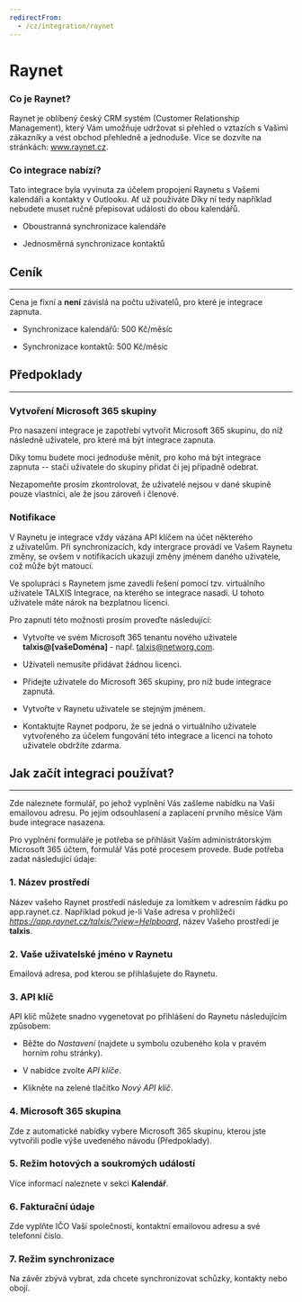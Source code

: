 ```yaml
---
redirectFrom:
  - /cz/integration/raynet
---
```


# Raynet

### Co je Raynet?

Raynet je oblíbený český CRM systém (Customer Relationship Management), který Vám umožňuje udržovat si přehled o vztazích s Vašimi zákazníky a vést obchod přehledně a jednoduše. Více se dozvíte na stránkách: www.raynet.cz.

### Co integrace nabízí?

Tato integrace byla vyvinuta  za účelem propojení Raynetu s Vašemi kalendáři a kontakty v Outlooku. Ať už používáte Díky ní tedy například nebudete muset ručně přepisovat události do obou kalendářů.

- Oboustranná synchronizace kalendáře

- Jednosměrná synchronizace kontaktů

## Ceník
---
Cena je fixní a **není** závislá na počtu uživatelů, pro které je integrace zapnuta.

- Synchronizace kalendářů: 500 Kč/měsíc 

- Synchronizace kontaktů: 500 Kč/měsíc


## Předpoklady
---
### Vytvoření Microsoft 365 skupiny

Pro nasazení integrace je zapotřebí vytvořit Microsoft 365 skupinu, do níž následně uživatele, pro které má být integrace zapnuta.

Díky tomu budete moci jednoduše měnit, pro koho má být integrace zapnuta -- stačí uživatele do skupiny přidat či jej případně odebrat.

Nezapomeňte prosím zkontrolovat, že uživatelé nejsou v dané skupině pouze vlastníci, ale že jsou zároveň i členové.

### Notifikace

V Raynetu je integrace vždy vázána API klíčem na účet některého z uživatelům. Při synchronizacích, kdy intergrace provádí ve Vašem Raynetu změny, se ovšem v notifikacích ukazují změny jménem daného uživatele, což může být matoucí.

Ve spolupráci s Raynetem jsme zavedli řešení pomocí tzv. virtuálního uživatele TALXIS Integrace, na kterého se integrace nasadí. U tohoto uživatele máte nárok na bezplatnou licenci.

Pro zapnutí této možnosti prosím proveďte následující:

- Vytvořte ve svém Microsoft 365 tenantu nového uživatele **talxis@[vašeDoména]** - např. talxis@networg.com.

- Uživateli nemusíte přidávat žádnou licenci.

- Přidejte uživatele do Microsoft 365 skupiny, pro níž bude integrace zapnutá.

- Vytvořte v Raynetu uživatele se stejným jménem.

- Kontaktujte Raynet podporu, že se jedná o virtuálního uživatele vytvořeného za účelem fungování této integrace a licenci na tohoto uživatele obdržíte zdarma.

## Jak začít integraci používat?
---
Zde naleznete formulář, po jehož vyplnění Vás zašleme nabídku na Vaši emailovou adresu. Po jejím odsouhlasení a zaplacení prvního měsíce Vám bude integrace nasazena.

Pro vyplnění formuláře je potřeba se přihlásit Vaším administrátorským Microsoft 365 účtem, formulář Vás poté procesem provede. Bude potřeba zadat následující údaje:

### 1. Název prostředí

Název vašeho Raynet prostředí následuje za lomítkem v adresním řádku po app.raynet.cz. Například pokud je-li Vaše adresa v prohlížeči *https://app.raynet.cz/talxis/?view=Helpboard*, název Vašeho prostředí je **talxis**.

### 2. Vaše uživatelské jméno v Raynetu

Emailová adresa, pod kterou se přihlašujete do Raynetu.

### 3. API klíč

API klíč můžete snadno vygenetovat po přihlášení do Raynetu následujícím způsobem:

- Běžte do *Nastavení* (najdete u symbolu ozubeného kola v pravém horním rohu stránky).

- V nabídce zvolte *API klíče*.

- Klikněte na zelené tlačítko *Nový API klíč*.

### 4. Microsoft 365 skupina

Zde z automatické nabídky vybere Microsoft 365 skupinu, kterou jste vytvořili podle výše uvedeného návodu (Předpoklady).

### 5. Režim hotových a soukromých událostí

Více informací naleznete v sekci **Kalendář**.

### 6. Fakturační údaje

Zde vyplňte IČO Vaší společnosti, kontaktní emailovou adresu a své telefonní číslo.

### 7. Režim synchronizace

Na závěr zbývá vybrat, zda chcete synchronizovat schůzky, kontakty nebo obojí.
